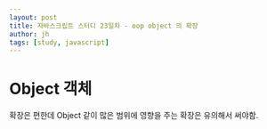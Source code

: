 ```yaml
---
layout: post
title: 자바스크립트 스터디 23일차 - oop object 의 확장
author: jh
tags: [study, javascript]
---
```

# Object 객체
확장은 편한데 Object 같이 많은 범위에 영향을 주는 확장은 유의해서 써야함.
